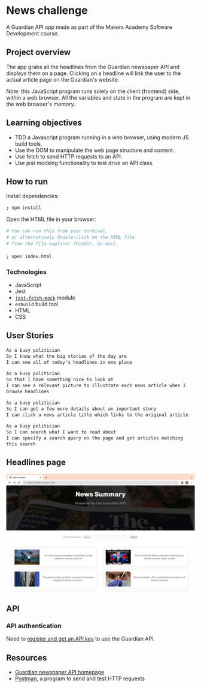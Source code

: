 # News challenge

A Guardian API app made as part of the Makers Academy Software Development course.

## Project overview

The app grabs all the headlines from the Guardian newspaper API and displays them on a
page. Clicking on a headline will link the user to the actual article page on the Guardian's website.

Note: this JavaScript program runs solely on the client (frontend) side, within a web browser. All the variables and state in the program are kept in the web browser's memory.

## Learning objectives

- TDD a Javascript program running in a web browser, using modern JS build tools.
- Use the DOM to manipulate the web page structure and content.
- Use fetch to send HTTP requests to an API.
- Use jest mocking functionality to test drive an API class.

## How to run

Install dependencies:

```bash
; npm install
```

Open the HTML file in your browser:

```bash
# You can run this from your terminal,
# or alternatively double-click on the HTML file
# from the file explorer (Finder, on mac).

; open index.html
```

### Technologies

- JavaScript
- Jest
- [`jest-fetch-mock`](https://www.npmjs.com/package/jest-fetch-mock) module
- `esbuild` build tool
- HTML
- CSS

## User Stories

```
As a busy politician
So I know what the big stories of the day are
I can see all of today's headlines in one place
```

```
As a busy politician
So that I have something nice to look at
I can see a relevant picture to illustrate each news article when I browse headlines
```

```
As a busy politician
So I can get a few more details about an important story
I can click a news article title which links to the original article
```

```
As a busy politician
So I can search what I want to read about
I can specify a search query on the page and get articles matching this search
```

## Headlines page

![Headlines screenshot](./headlinesScreenshot.png)

## API

### API authentication

Need to [register and get an API
key](https://open-platform.theguardian.com/access/) to use the Guardian API.

## Resources

- [Guardian newspaper API homepage](http://open-platform.theguardian.com/documentation/)
- [Postman](https://www.postman.com/downloads/?utm_source=postman-home), a program to send and test HTTP requests
